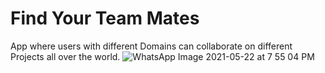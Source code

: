 # Find Your Team Mates

App where users with different Domains can collaborate on different Projects all over the world.
![WhatsApp Image 2021-05-22 at 7 55 04 PM](https://user-images.githubusercontent.com/49179641/119230038-2a77f780-bb38-11eb-8b12-fe3473b80649.jpeg)



